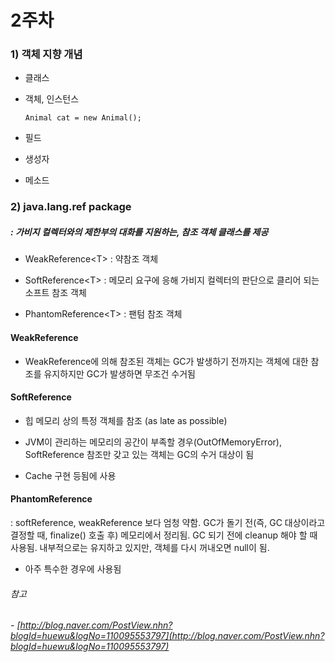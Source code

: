 # 2주차

### 1\) 객체 지향 개념

* 클래스
* 객체, 인스턴스

  ```
  Animal cat = new Animal();
  ```

* 필드

* 생성자

* 메소드

### 2\) java.lang.ref package

##### : 가비지 컬렉터와의 제한부의 대화를 지원하는, 참조 객체 클래스를 제공

* WeakReference&lt;T&gt; : 약참조 객체

* SoftReference&lt;T&gt; : 메모리 요구에 응해 가비지 컬렉터의 판단으로 클리어 되는 소프트 참조 객체

* PhantomReference&lt;T&gt; : 팬텀 참조 객체

#### WeakReference

* WeakReference에 의해 참조된 객체는 GC가 발생하기 전까지는 객체에 대한 참조를 유지하지만 GC가 발생하면 무조건 수거됨

#### SoftReference

* 힙 메모리 상의 특정 객체를 참조 \(as late as possible\)

* JVM이 관리하는 메모리의 공간이 부족할 경우\(OutOfMemoryError\), SoftReference 참조만 갖고 있는 객체는 GC의 수거 대상이 됨

* Cache 구현 등됨에 사용

#### PhantomReference

: softReference, weakReference 보다 엄청 약함. GC가 돌기 전\(즉, GC 대상이라고 결정할 때, finalize\(\) 호출 후\) 메모리에서 정리됨. GC 되기 전에 cleanup 해야 할 때 사용됨. 내부적으로는 유지하고 있지만, 객체를 다시 꺼내오면 null이 됨.

* 아주 특수한 경우에 사용됨

###### 참고

###### - [http://blog.naver.com/PostView.nhn?blogId=huewu&logNo=110095553797](http://blog.naver.com/PostView.nhn?blogId=huewu&logNo=110095553797)



